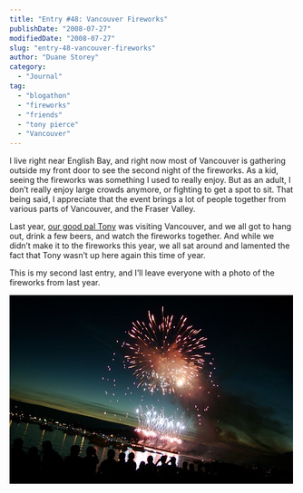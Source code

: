 ```yaml
---
title: "Entry #48: Vancouver Fireworks"
publishDate: "2008-07-27"
modifiedDate: "2008-07-27"
slug: "entry-48-vancouver-fireworks"
author: "Duane Storey"
category:
  - "Journal"
tag:
  - "blogathon"
  - "fireworks"
  - "friends"
  - "tony pierce"
  - "Vancouver"
---
```


I live right near English Bay, and right now most of Vancouver is gathering outside my front door to see the second night of the fireworks. As a kid, seeing the fireworks was something I used to really enjoy. But as an adult, I don’t really enjoy large crowds anymore, or fighting to get a spot to sit. That being said, I appreciate that the event brings a lot of people together from various parts of Vancouver, and the Fraser Valley.

Last year, [our good pal Tony](http://tonypierce.com) was visiting Vancouver, and we all got to hang out, drink a few beers, and watch the fireworks together. And while we didn’t make it to the fireworks this year, we all sat around and lamented the fact that Tony wasn’t up here again this time of year.

This is my second last entry, and I’ll leave everyone with a photo of the fireworks from last year.

![Fireworks](_images/entry-48-vancouver-fireworks-1.jpg)